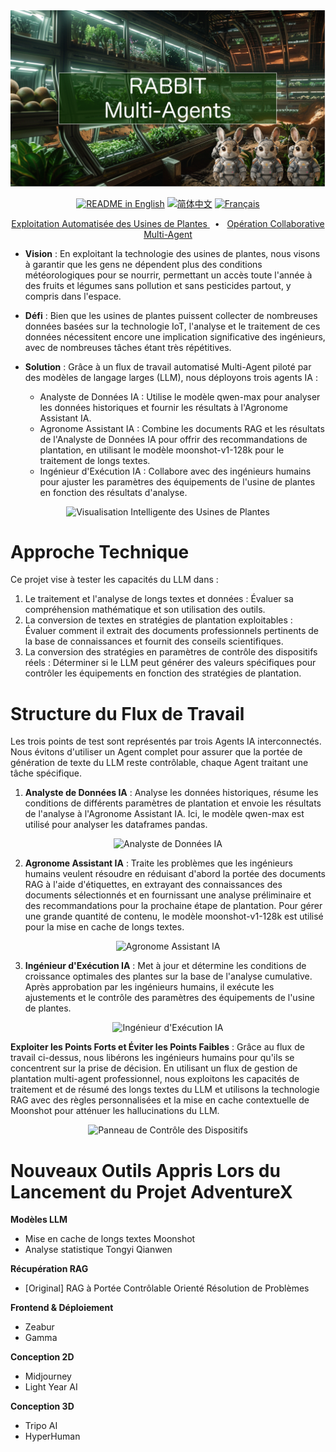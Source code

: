<div align="center">
<div align="center">
 <img alt="ASTRA" height="auto" src="../../images/cover2.png">
</div>

<a href="./README.md"><img alt="README in English" src="https://img.shields.io/badge/English-lightgrey"></a>
<a href="./docs/readmes/README-CN.md"><img alt="简体中文" src="https://img.shields.io/badge/简体中文-lightgrey"></a>
<a href="./docs/readmes/README-FR.md"><img alt="Français" src="https://img.shields.io/badge/Français-lightgrey"></a>

<a href="">
<span>Exploitation Automatisée des Usines de Plantes</span>
</a>
<span>&nbsp;&nbsp;•&nbsp;&nbsp;</span>
<a href="">
<span>Opération Collaborative Multi-Agent</span>
</a>
</div>

* **Vision** : En exploitant la technologie des usines de plantes, nous visons à garantir que les gens ne dépendent plus des conditions météorologiques pour se nourrir, permettant un accès toute l'année à des fruits et légumes sans pollution et sans pesticides partout, y compris dans l'espace.

* **Défi** : Bien que les usines de plantes puissent collecter de nombreuses données basées sur la technologie IoT, l'analyse et le traitement de ces données nécessitent encore une implication significative des ingénieurs, avec de nombreuses tâches étant très répétitives.

* **Solution** : Grâce à un flux de travail automatisé Multi-Agent piloté par des modèles de langage larges (LLM), nous déployons trois agents IA :

    * Analyste de Données IA : Utilise le modèle qwen-max pour analyser les données historiques et fournir les résultats à l'Agronome Assistant IA.
    * Agronome Assistant IA : Combine les documents RAG et les résultats de l'Analyste de Données IA pour offrir des recommandations de plantation, en utilisant le modèle moonshot-v1-128k pour le traitement de longs textes.
    * Ingénieur d'Exécution IA : Collabore avec des ingénieurs humains pour ajuster les paramètres des équipements de l'usine de plantes en fonction des résultats d'analyse.

<div align="center">
<img  alt="Visualisation Intelligente des Usines de Plantes" src="../../images/gif_data.gif">
</div>

# Approche Technique

Ce projet vise à tester les capacités du LLM dans :
1. Le traitement et l'analyse de longs textes et données : Évaluer sa compréhension mathématique et son utilisation des outils.
2. La conversion de textes en stratégies de plantation exploitables : Évaluer comment il extrait des documents professionnels pertinents de la base de connaissances et fournit des conseils scientifiques.
3. La conversion des stratégies en paramètres de contrôle des dispositifs réels : Déterminer si le LLM peut générer des valeurs spécifiques pour contrôler les équipements en fonction des stratégies de plantation.

# Structure du Flux de Travail

Les trois points de test sont représentés par trois Agents IA interconnectés. Nous évitons d'utiliser un Agent complet pour assurer que la portée de génération de texte du LLM reste contrôlable, chaque Agent traitant une tâche spécifique.

1. **Analyste de Données IA** : Analyse les données historiques, résume les conditions de différents paramètres de plantation et envoie les résultats de l'analyse à l'Agronome Assistant IA. Ici, le modèle qwen-max est utilisé pour analyser les dataframes pandas.

<div align="center">
<img  alt="Analyste de Données IA" src="../../images/gif_ai_analyst.gif">
</div>

2. **Agronome Assistant IA** : Traite les problèmes que les ingénieurs humains veulent résoudre en réduisant d'abord la portée des documents RAG à l'aide d'étiquettes, en extrayant des connaissances des documents sélectionnés et en fournissant une analyse préliminaire et des recommandations pour la prochaine étape de plantation. Pour gérer une grande quantité de contenu, le modèle moonshot-v1-128k est utilisé pour la mise en cache de longs textes.
<div align="center">
<img  alt="Agronome Assistant IA" src="../../images/gif_ai_expert.gif">
</div>

3. **Ingénieur d'Exécution IA** : Met à jour et détermine les conditions de croissance optimales des plantes sur la base de l'analyse cumulative. Après approbation par les ingénieurs humains, il exécute les ajustements et le contrôle des paramètres des équipements de l'usine de plantes.

<div align="center">
<img  alt="Ingénieur d'Exécution IA" src="../../images/gif_ai_engineer.gif">
</div>

**Exploiter les Points Forts et Éviter les Points Faibles** : Grâce au flux de travail ci-dessus, nous libérons les ingénieurs humains pour qu'ils se concentrent sur la prise de décision. En utilisant un flux de gestion de plantation multi-agent professionnel, nous exploitons les capacités de traitement et de résumé des longs textes du LLM et utilisons la technologie RAG avec des règles personnalisées et la mise en cache contextuelle de Moonshot pour atténuer les hallucinations du LLM.

<div align="center">
<img  alt="Panneau de Contrôle des Dispositifs" src="../../images/gif_device_control.gif">
</div>

# Nouveaux Outils Appris Lors du Lancement du Projet AdventureX

**Modèles LLM**

* Mise en cache de longs textes Moonshot
* Analyse statistique Tongyi Qianwen

**Récupération RAG**

* [Original] RAG à Portée Contrôlable Orienté Résolution de Problèmes

**Frontend & Déploiement**

* Zeabur
* Gamma

**Conception 2D**
- Midjourney
- Light Year AI

**Conception 3D**
- Tripo AI
- HyperHuman
